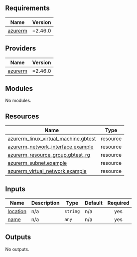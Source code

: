 <!-- BEGIN_TF_DOCS -->
## Requirements

| Name | Version |
|------|---------|
| <a name="requirement_azurerm"></a> [azurerm](#requirement\_azurerm) | =2.46.0 |

## Providers

| Name | Version |
|------|---------|
| <a name="provider_azurerm"></a> [azurerm](#provider\_azurerm) | =2.46.0 |

## Modules

No modules.

## Resources

| Name | Type |
|------|------|
| [azurerm_linux_virtual_machine.gbtest](https://registry.terraform.io/providers/hashicorp/azurerm/2.46.0/docs/resources/linux_virtual_machine) | resource |
| [azurerm_network_interface.example](https://registry.terraform.io/providers/hashicorp/azurerm/2.46.0/docs/resources/network_interface) | resource |
| [azurerm_resource_group.gbtest_rg](https://registry.terraform.io/providers/hashicorp/azurerm/2.46.0/docs/resources/resource_group) | resource |
| [azurerm_subnet.example](https://registry.terraform.io/providers/hashicorp/azurerm/2.46.0/docs/resources/subnet) | resource |
| [azurerm_virtual_network.example](https://registry.terraform.io/providers/hashicorp/azurerm/2.46.0/docs/resources/virtual_network) | resource |

## Inputs

| Name | Description | Type | Default | Required |
|------|-------------|------|---------|:--------:|
| <a name="input_location"></a> [location](#input\_location) | n/a | `string` | n/a | yes |
| <a name="input_name"></a> [name](#input\_name) | n/a | `any` | n/a | yes |

## Outputs

No outputs.